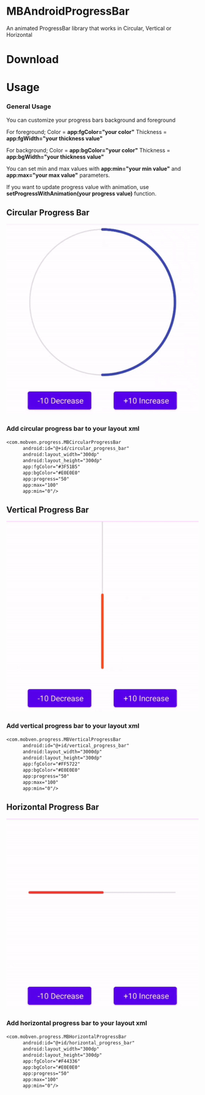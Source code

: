 # MBAndroidProgressBar
An animated ProgressBar library that works in Circular, Vertical or Horizontal

# Download



# Usage

### General Usage
You can customize your progress bars background and foreground

For foreground;
Color =  **app:fgColor="your color"**
Thickness = **app:fgWidth="your thickness value"**

For background;
Color = **app:bgColor="your color"**
Thickness = **app:bgWidth="your thickness value"**

You can set min and max values with **app:min="your min value"** and **app:max="your max value"** parameters.

If you want to update progress value with animation, use **setProgressWithAnimation(your progress value)** function.

## Circular Progress Bar

![](art/circular_progress_bar.gif)

### Add circular progress bar to your layout xml

    <com.mobven.progress.MBCircularProgressBar
		  android:id="@+id/circular_progress_bar"
		  android:layout_width="300dp"
		  android:layout_height="300dp"
		  app:fgColor="#3F51B5"
		  app:bgColor="#E0E0E0"
		  app:progress="50"
		  app:max="100"
		  app:min="0"/>

## Vertical Progress Bar

![](art/vertical_progress_bar.gif)

### Add vertical progress bar to your layout xml

    <com.mobven.progress.MBVerticalProgressBar
		  android:id="@+id/vertical_progress_bar"
		  android:layout_width="3000dp"
		  android:layout_height="300dp"
		  app:fgColor="#FF5722"
		  app:bgColor="#E0E0E0"
		  app:progress="50"
		  app:max="100"
		  app:min="0"/>

## Horizontal Progress Bar

![](art/horizontal_progress_bar.gif)

### Add horizontal progress bar to your layout xml

    <com.mobven.progress.MBHorizontalProgressBar
		  android:id="@+id/horizontal_progress_bar"
		  android:layout_width="300dp"
		  android:layout_height="300dp"
		  app:fgColor="#F44336"
		  app:bgColor="#E0E0E0"
		  app:progress="50"
		  app:max="100"
		  app:min="0"/>